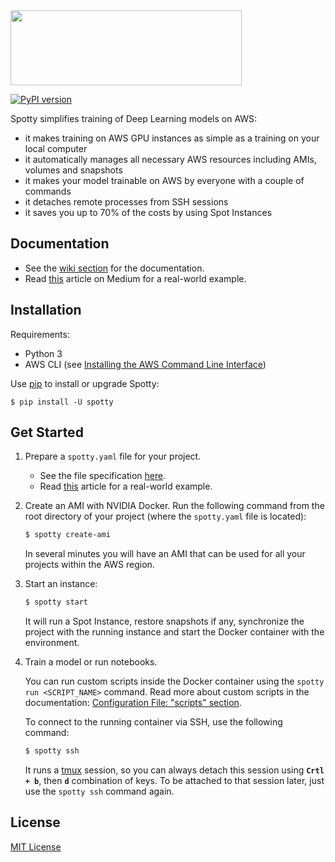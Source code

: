 <img src="logo.png" width="370" height="120" />

[![PyPI version](https://badge.fury.io/py/spotty.svg)](https://badge.fury.io/py/spotty)

Spotty simplifies training of Deep Learning models on AWS:

- it makes training on AWS GPU instances as simple as a training on your local computer
- it automatically manages all necessary AWS resources including AMIs, volumes and snapshots
- it makes your model trainable on AWS by everyone with a couple of commands
- it detaches remote processes from SSH sessions
- it saves you up to 70% of the costs by using Spot Instances

## Documentation

- See the [wiki section](https://github.com/apls777/spotty/wiki) for the documentation.
- Read [this](https://medium.com/@apls/how-to-train-deep-learning-models-on-aws-spot-instances-using-spotty-8d9e0543d365) 
article on Medium for a real-world example.

## Installation

Requirements:
  * Python 3
  * AWS CLI (see [Installing the AWS Command Line Interface](http://docs.aws.amazon.com/cli/latest/userguide/installing.html))

Use [pip](http://www.pip-installer.org/en/latest/) to install or upgrade Spotty:

    $ pip install -U spotty

## Get Started

1. Prepare a `spotty.yaml` file for your project.

   - See the file specification [here](https://github.com/apls777/spotty/wiki/Configuration-File).
   - Read [this](https://medium.com/@apls/how-to-train-deep-learning-models-on-aws-spot-instances-using-spotty-8d9e0543d365) 
   article for a real-world example.

2. Create an AMI with NVIDIA Docker. Run the following command from the root directory of your project 
(where the `spotty.yaml` file is located):

    ```bash
    $ spotty create-ami
    ```

    In several minutes you will have an AMI that can be used for all your projects within the AWS region.

3. Start an instance:

    ```bash
    $ spotty start
    ```

    It will run a Spot Instance, restore snapshots if any, synchronize the project with the running instance 
    and start the Docker container with the environment.

4. Train a model or run notebooks.

    You can run custom scripts inside the Docker container using the `spotty run <SCRIPT_NAME>` command. Read more
    about custom scripts in the documentation: 
    [Configuration File: "scripts" section](https://github.com/apls777/spotty/wiki/Configuration-File#scripts-section-optional).

    To connect to the running container via SSH, use the following command:

    ```bash
    $ spotty ssh
    ```

    It runs a [tmux](https://github.com/tmux/tmux/wiki) session, so you can always detach this session using
    __`Crtl + b`__, then __`d`__ combination of keys. To be attached to that session later, just use the
    `spotty ssh` command again.

## License

[MIT License](LICENSE)
